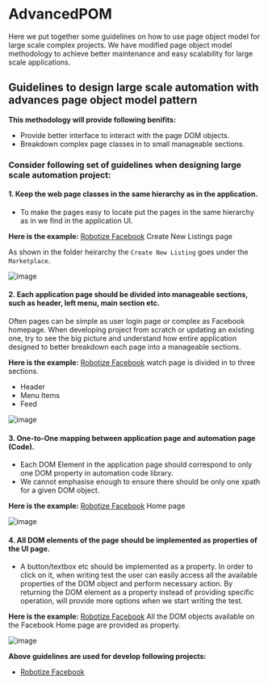 # AdvancedPOM
Here we put together some guidelines on how to use page object model for large scale complex projects. 
We have modified page object model methodology to achieve better maintenance and easy scalability for large scale applications. 

<h2>Guidelines to design large scale automation with advances page object model pattern</h2>

**This methodology will provide following benifits:**
*	Provide better interface to interact with the page DOM objects.
*	Breakdown complex page classes in to small manageable sections.


<h3>Consider following set of guidelines when designing large scale automation project:</h3>
<h4>1.	Keep the web page classes in the same hierarchy as in the application.</h4>
 
 * To make the pages easy to locate put the pages in the same hierarchy as in we find in the application UI.
 
 
**Here is the example:** [Robotize Facebook](https://github.com/IRobotizeInternet/Facebook) Create New Listings page
 
 As shown in the folder heirarchy the `Create New Listing` goes under the `Marketplace`.
 
![image](https://user-images.githubusercontent.com/83523058/117238803-67c35200-ade2-11eb-8021-76cb78b23b2d.png)


 
<h4>2.	Each application page should be divided into manageable sections, such as header, left menu, main section etc. </h4>
Often pages can be simple as user login page or complex as Facebook homepage. When developing project from scratch or updating an existing one, try to see the big picture and understand how entire application designed to better breakdown each page into a manageable sections. 

**Here is the example:** [Robotize Facebook](https://github.com/IRobotizeInternet/Facebook/tree/master/Robotize.BLL/App/LoggedIn/Pages/Watch) watch page is divided in to three sections.
* Header
* Menu Items
* Feed

![image](https://user-images.githubusercontent.com/83523058/117239249-46af3100-ade3-11eb-9e18-45b47f2d1a67.png)


<h4>3.	One-to-One mapping between application page and automation page (Code).</h4>

* Each DOM Element in the application page should correspond to only one DOM property in automation code library.
* We cannot emphasise enough to ensure there should be only one xpath for a given DOM object. 

**Here is the example:** [Robotize Facebook](https://github.com/IRobotizeInternet/Facebook/blob/master/Robotize.BLL/App/LoggedIn/Pages/Home/PageHome.cs) Home page

![image](https://user-images.githubusercontent.com/83523058/117241075-25e8da80-ade7-11eb-8e7b-ce571215d252.png)

<h4>4.	All DOM elements of the page should be implemented as properties of the UI page. </h4>

* A button/textbox etc should be implemented as a property. In order to click on it, when writing test the user can easily access all the available properties of the DOM object  and perform necessary action. By returning the DOM element as a property instead of providing specific operation, will provide more options when we start writing the test.

**Here is the example:** [Robotize Facebook](https://github.com/IRobotizeInternet/Facebook/blob/master/Robotize.BLL/App/LoggedIn/Pages/Home/PageHome.cs) All the DOM objects available on the Facebook Home page are provided as property. 

![image](https://user-images.githubusercontent.com/83523058/117241533-3b123900-ade8-11eb-80c3-6faad4ca0b96.png)


**Above guidelines are used for develop following projects:**
* [Robotize Facebook](https://github.com/IRobotizeInternet/Facebook)
